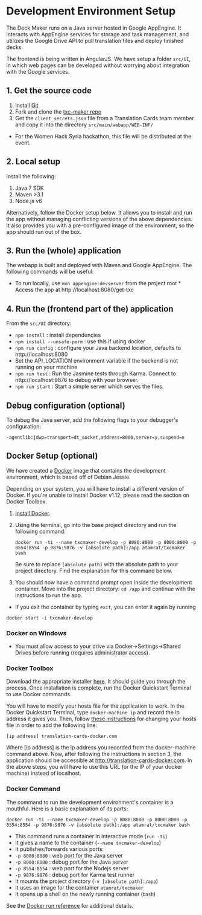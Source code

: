 # Development Environment Setup

The Deck Maker runs on a Java server hosted in Google AppEngine. It interacts with AppEngine services for storage and task management, and utilizes the Google Drive API to pull translation files and deploy finished decks.

The frontend is being written in AngularJS. We have setup a folder `src/UI`, in which web pages can be developed without worrying about integration with the Google services.

## 1. Get the source code

1. Install [Git](https://git-scm.com/book/en/v2/Getting-Started-Installing-Git)
2. Fork and clone the [txc-maker repo](https://github.com/translation-cards/txc-maker.git)
3. Get the `client_secrets.json` file from a Translation Cards team member and copy it into the directory `src/main/webapp/WEB-INF/`
 * For the Women Hack Syria hackathon, this file will be distributed at the event.

## 2. Local setup

Install the following:

1. Java 7 SDK
2. Maven >3.1
3. Node.js v6

Alternatively, follow the Docker setup below. It allows you to install and run the app without managing conflicting versions of the above dependencies. It also provides you with a pre-configured image of the environment, so the app should run out of the box.

## 3. Run the (whole) application

The webapp is built and deployed with Maven and Google AppEngine. The following commands will be useful:

   * To run locally, use `mvn appengine:devserver` from the project root
    * Access the app at http://localhost:8080/get-txc

## 4. Run the (frontend part of the) application

From the `src/UI` directory:

* `npm install` : install dependencies
 * `npm install --unsafe-perm` : use this if using docker
* `npm run config` : configure your Java backend location, defaults to http://localhost:8080
 * Set the API_LOCATION environment variable if the backend is not running on your machine
* `npm run test` : Run the Jasmine tests through Karma. Connect to http://localhost:9876 to debug with your browser.
* `npm run start` : Start a simple server which serves the files.

## Debug configuration (optional)

To debug the Java server, add the following flags to your debugger's configuration:

`-agentlib:jdwp=transport=dt_socket,address=8000,server=y,suspend=n`

## Docker Setup (optional)

We have created a [Docker](https://www.docker.com/what-docker) image that contains the development environment, which is based off of Debian Jessie.

Depending on your system, you will have to install a different version of Docker. If you're unable to install Docker v1.12, please read the section on Docker Toolbox.

1. [Install Docker](https://docs.docker.com/engine/installation/).

1. Using the terminal, go into the base project directory and run the following command:

   `docker run -ti --name txcmaker-develop -p 8080:8080 -p 8000:8000 -p 8554:8554 -p 9876:9876 -v [absolute path]:/app atamrat/txcmaker bash`

   Be sure to replace `[absolute path]` with the absolute path to your project directory. Find the explanation for this command below.

2. You should now have a command prompt open inside the development container. Move into the project directory: `cd /app` and continue with the instructions to run the app.
  * If you exit the container by typing `exit`, you can enter it again by running

   `docker start -i txcmaker-develop`

### Docker on Windows

* You must allow access to your drive via Docker->Settings->Shared Drives before running (requires administrator access).

### Docker Toolbox

Download the appropriate installer [here](https://www.docker.com/products/docker-toolbox). It should guide you through the process. Once installation is complete, run the Docker Quickstart Terminal to use Docker commands.

You will have to modify your hosts file for the application to work. In the Docker Quickstart Terminal, type `docker-machine ip` and record the ip address it gives you. Then, follow [these instructions](https://support.rackspace.com/how-to/modify-your-hosts-file/) for changing your hosts file in order to add the following line:

  `[ip address] translation-cards-docker.com`

Where [ip address] is the ip address you recorded from the docker-machine command above. Now, after following the instructions in section 3, the application should be accessible at http://translation-cards-docker.com. In the above steps, you will have to use this URL (or the IP of your docker machine) instead of localhost.

### Docker Command

The command to run the development environment's container is a mouthful. Here is a basic explanation of its parts:

`docker run -ti --name txcmaker-develop -p 8080:8080 -p 8000:8000 -p 8554:8554 -p 9876:9876 -v [absolute path]:/app atamrat/txcmaker bash`

* This command runs a container in interactive mode (`run -ti`)
* It gives a name to the container (`--name txcmaker-develop`)
* It publishes/forwards various ports:
 * `-p 8080:8080` : web port for the Java server
 * `-p 8000:8000` : debug port for the Java server
 * `-p 8554:8554` : web port for the Nodejs server
 * `-p 9876:9876` : debug port for Karma test runner
* It mounts the project directory (`-v [absolute path]:/app`)
* It uses an image for the container `atamrat/txcmaker`
* It opens up a shell on the newly running container (`bash`)

See the [Docker run reference](https://docs.docker.com/engine/reference/run/) for additional details.

